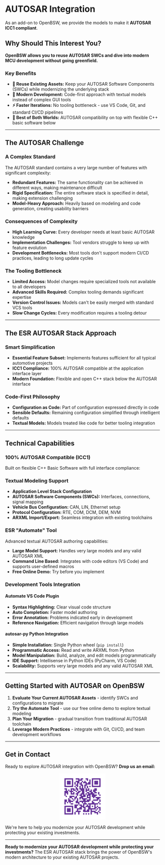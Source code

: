 # AUTOSAR Integration

As an add-on to OpenBSW, we provide the models to make it **AUTOSAR ICC1 compliant**.

## Why Should This Interest You?

**OpenBSW allows you to reuse AUTOSAR SWCs and dive into modern MCU development without going greenfield.**

### Key Benefits

- **🔄 Reuse Existing Assets:** Keep your AUTOSAR Software Components (SWCs) while modernizing the underlying stack
- **🚀 Modern Development:** Code-first approach with textual models instead of complex GUI tools
- **⚡ Faster Iterations:** No tooling bottleneck - use VS Code, Git, and standard CI/CD pipelines
- **🎯 Best of Both Worlds:** AUTOSAR compatibility on top with flexible C++ basic software below

---

## The AUTOSAR Challenge

### A Complex Standard
The AUTOSAR standard contains a very large number of features with significant complexity:
- **Redundant Features:** The same functionality can be achieved in different ways, making maintenance difficult
- **Rigid Specification:** The entire software stack is specified in detail, making extension challenging  
- **Model-Heavy Approach:** Heavily based on modeling and code generation, creating usability barriers

### Consequences of Complexity
- **High Learning Curve:** Every developer needs at least basic AUTOSAR knowledge
- **Implementation Challenges:** Tool vendors struggle to keep up with feature evolution
- **Development Bottlenecks:** Most tools don't support modern CI/CD practices, leading to long update cycles

### The Tooling Bottleneck
- **Limited Access:** Model changes require specialized tools not available to all developers
- **Advanced Skills Required:** Complex tooling demands significant expertise
- **Version Control Issues:** Models can't be easily merged with standard VCS tools
- **Slow Change Cycles:** Every modification requires a tooling detour

---

## The ESR AUTOSAR Stack Approach

### Smart Simplification
- **Essential Feature Subset:** Implements features sufficient for all typical automotive projects
- **ICC1 Compliance:** 100% AUTOSAR compatible at the application interface layer
- **Modern Foundation:** Flexible and open C++ stack below the AUTOSAR interface

### Code-First Philosophy
- **Configuration as Code:** Part of configuration expressed directly in code
- **Sensible Defaults:** Remaining configuration simplified through intelligent defaults
- **Textual Models:** Models treated like code for better tooling integration

---

## Technical Capabilities

### 100% AUTOSAR Compatible (ICC1)
Built on flexible C++ Basic Software with full interface compliance:

### Textual Modeling Support
- **Application Level Stack Configuration**
- **AUTOSAR Software Components (SWCs):** Interfaces, connections, signal mapping
- **Vehicle Bus Configuration:** CAN, LIN, Ethernet setup
- **Protocol Configuration:** RTE, COM, DCM, DEM, NVM
- **ARXML Import/Export:** Seamless integration with existing toolchains

### ESR "Automate" Tool
Advanced textual AUTOSAR authoring capabilities:
- **Large Model Support:** Handles very large models and any valid AUTOSAR XML
- **Command Line Based:** Integrates with code editors (VS Code) and supports user-defined macros
- **Free Online Demo:** Try before you implement

### Development Tools Integration

#### Automate VS Code Plugin
- **Syntax Highlighting:** Clear visual code structure
- **Auto Completion:** Faster model authoring
- **Error Annotation:** Problems indicated early in development
- **Reference Navigation:** Efficient navigation through large models

#### autosar-py Python Integration
- **Simple Installation:** Single Python wheel (`pip install`)
- **Programmatic Access:** Read and write ARXML from Python
- **Model Manipulation:** Build, analyze, and edit models programmatically
- **IDE Support:** Intellisense in Python IDEs (PyCharm, VS Code)
- **Scalability:** Supports very large models and any valid AUTOSAR XML

---

## Getting Started with AUTOSAR on OpenBSW

1. **Evaluate Your Current AUTOSAR Assets** - identify SWCs and configurations to migrate
2. **Try the Automate Tool** - use our free online demo to explore textual modeling
3. **Plan Your Migration** - gradual transition from traditional AUTOSAR toolchain
4. **Leverage Modern Practices** - integrate with Git, CI/CD, and team development workflows

---

## Get in Contact

Ready to explore AUTOSAR integration with OpenBSW? **Drop us an email:**

<div align="center">
<img src="images/email-qr-thomas.png" alt="Email QR Code" width="150"/>

</div>

We're here to help you modernize your AUTOSAR development while protecting your existing investments.

---

**Ready to modernize your AUTOSAR development while protecting your investments?** The ESR AUTOSAR stack brings the power of OpenBSW's modern architecture to your existing AUTOSAR projects.